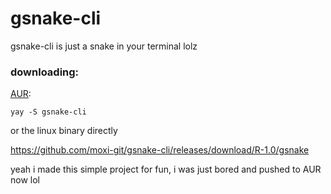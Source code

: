 # gsnake-cli
gsnake-cli is just a snake in your terminal lolz

### downloading:
[AUR](https://aur.archlinux.org/packages/gsnake-cli):
```
yay -S gsnake-cli
```

or the linux binary directly

https://github.com/moxi-git/gsnake-cli/releases/download/R-1.0/gsnake

yeah i made this simple project for fun, i was just bored and pushed to AUR now lol
